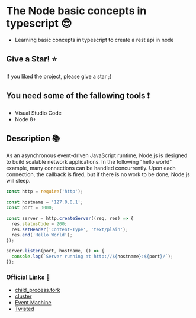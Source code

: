 # The Node basic concepts in typescript :sunglasses:
 - Learning basic concepts in typescript to create a rest api in node

## Give a Star! :star:

If you liked the project, please give a star ;)

## You need some of the fallowing tools :exclamation:

-  Visual Studio Code
-  Node 8+

## Description :books:

As an asynchronous event-driven JavaScript runtime, Node.js is designed to build
scalable network applications. In the following "hello world" example, many
connections can be handled concurrently. Upon each connection, the callback is
fired, but if there is no work to be done, Node.js will sleep.

```javascript
const http = require('http');

const hostname = '127.0.0.1';
const port = 3000;

const server = http.createServer((req, res) => {
  res.statusCode = 200;
  res.setHeader('Content-Type', 'text/plain');
  res.end('Hello World');
});

server.listen(port, hostname, () => {
  console.log(`Server running at http://${hostname}:${port}/`);
});
```
### Official Links :construction:

- [child_process.fork](https://nodejs.org/api/child_process.html#child_process_child_process_fork_modulepath_args_options)
- [cluster](https://nodejs.org/api/cluster.html)
- [Event Machine](https://github.com/eventmachine/eventmachine)
- [Twisted](https://twistedmatrix.com/trac/)
